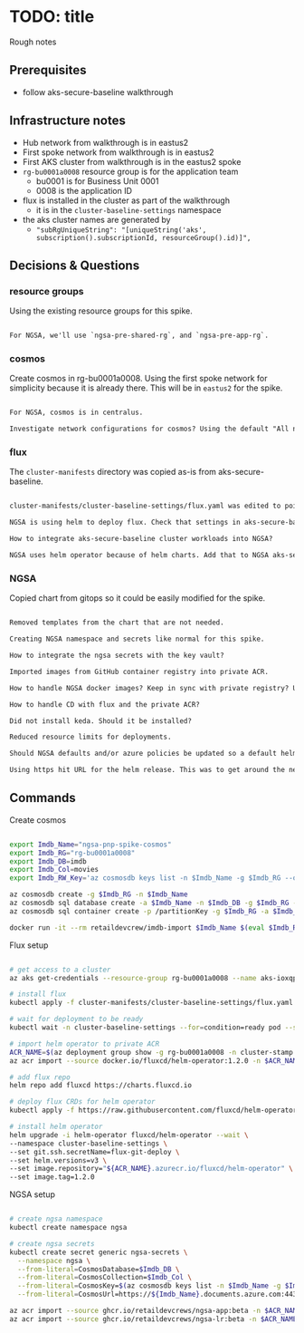 # TODO: title

Rough notes

## Prerequisites

- follow aks-secure-baseline walkthrough

## Infrastructure notes

- Hub network from walkthrough is in eastus2
- First spoke network from walkthrough is in eastus2
- First AKS cluster from walkthrough is in the eastus2 spoke
- `rg-bu0001a0008` resource group is for the application team
  - bu0001 is for Business Unit 0001
  - 0008 is the application ID
- flux is installed in the cluster as part of the walkthrough
  - it is in the `cluster-baseline-settings` namespace
- the aks cluster names are generated by
  - `"subRgUniqueString": "[uniqueString('aks', subscription().subscriptionId, resourceGroup().id)]",`

## Decisions & Questions

### resource groups

Using the existing resource groups for this spike.

```txt

For NGSA, we'll use `ngsa-pre-shared-rg`, and `ngsa-pre-app-rg`.

```

### cosmos

Create cosmos in rg-bu0001a0008. Using the first spoke network for simplicity because it is already there. This will be in `eastus2` for the spike.

```txt

For NGSA, cosmos is in centralus.

Investigate network configurations for cosmos? Using the default "All networks" option for this spike.

```

### flux

The `cluster-manifests` directory was copied as-is from aks-secure-baseline.

```txt

cluster-manifests/cluster-baseline-settings/flux.yaml was edited to point this spike.

NGSA is using helm to deploy flux. Check that settings in aks-secure-baseline are in sync with helm settings during install.

How to integrate aks-secure-baseline cluster workloads into NGSA?

NGSA uses helm operator because of helm charts. Add that to NGSA aks-secure-baseline setup.

```

### NGSA

Copied chart from gitops so it could be easily modified for the spike.

```txt

Removed templates from the chart that are not needed.

Creating NGSA namespace and secrets like normal for this spike.

How to integrate the ngsa secrets with the key vault?

Imported images from GitHub container registry into private ACR.

How to handle NGSA docker images? Keep in sync with private registry? Update policies to allow the images? Or something else?

How to handle CD with flux and the private ACR?

Did not install keda. Should it be installed?

Reduced resource limits for deployments.

Should NGSA defaults and/or azure policies be updated so a default helm install works?

Using https hit URL for the helm release. This was to get around the need to add an SSH key to the repo for this spike.

```

## Commands

Create cosmos

```bash

export Imdb_Name="ngsa-pnp-spike-cosmos"
export Imdb_RG="rg-bu0001a0008"
export Imdb_DB=imdb
export Imdb_Col=movies
export Imdb_RW_Key='az cosmosdb keys list -n $Imdb_Name -g $Imdb_RG --query primaryMasterKey -o tsv'

az cosmosdb create -g $Imdb_RG -n $Imdb_Name
az cosmosdb sql database create -a $Imdb_Name -n $Imdb_DB -g $Imdb_RG --throughput 1000
az cosmosdb sql container create -p /partitionKey -g $Imdb_RG -a $Imdb_Name -d $Imdb_DB -n $Imdb_Col

docker run -it --rm retaildevcrew/imdb-import $Imdb_Name $(eval $Imdb_RW_Key) $Imdb_DB $Imdb_Col

```

Flux setup

```bash

# get access to a cluster
az aks get-credentials --resource-group rg-bu0001a0008 --name aks-ioxqpbmcqokqq

# install flux
kubectl apply -f cluster-manifests/cluster-baseline-settings/flux.yaml

# wait for deployment to be ready
kubectl wait -n cluster-baseline-settings --for=condition=ready pod --selector=app.kubernetes.io/name=flux --timeout=90s

# import helm operator to private ACR
ACR_NAME=$(az deployment group show -g rg-bu0001a0008 -n cluster-stamp --query properties.outputs.containerRegistryName.value -o tsv)
az acr import --source docker.io/fluxcd/helm-operator:1.2.0 -n $ACR_NAME

# add flux repo
helm repo add fluxcd https://charts.fluxcd.io

# deploy flux CRDs for helm operator
kubectl apply -f https://raw.githubusercontent.com/fluxcd/helm-operator/master/deploy/crds.yaml

# install helm operator
helm upgrade -i helm-operator fluxcd/helm-operator --wait \
--namespace cluster-baseline-settings \
--set git.ssh.secretName=flux-git-deploy \
--set helm.versions=v3 \
--set image.repository="${ACR_NAME}.azurecr.io/fluxcd/helm-operator" \
--set image.tag=1.2.0

```

NGSA setup

```bash

# create ngsa namespace
kubectl create namespace ngsa

# create ngsa secrets
kubectl create secret generic ngsa-secrets \
  --namespace ngsa \
  --from-literal=CosmosDatabase=$Imdb_DB \
  --from-literal=CosmosCollection=$Imdb_Col \
  --from-literal=CosmosKey=$(az cosmosdb keys list -n $Imdb_Name -g $Imdb_RG --query primaryReadonlyMasterKey -o tsv) \
  --from-literal=CosmosUrl=https://${Imdb_Name}.documents.azure.com:443/

az acr import --source ghcr.io/retaildevcrews/ngsa-app:beta -n $ACR_NAME
az acr import --source ghcr.io/retaildevcrews/ngsa-lr:beta -n $ACR_NAME

```
